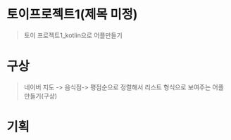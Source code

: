 토이프로젝트1(제목 미정)
===========================
> 토이 프로젝트1_kotlin으로 어플만들기

# 구상
  > 네이버 지도 -> 음식점-> 평점순으로 정렬해서 리스트 형식으로 보여주는 어플 만들기(구상)
# 기획

